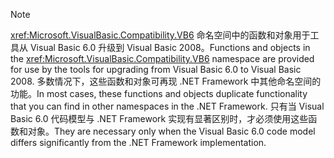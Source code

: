 > [!NOTE]
>  <span data-ttu-id="52d78-101"><xref:Microsoft.VisualBasic.Compatibility.VB6> 命名空间中的函数和对象用于工具从 Visual Basic 6.0 升级到 Visual Basic 2008。</span><span class="sxs-lookup"><span data-stu-id="52d78-101">Functions and objects in the <xref:Microsoft.VisualBasic.Compatibility.VB6> namespace are provided for use by the tools for upgrading from Visual Basic 6.0 to Visual Basic 2008.</span></span> <span data-ttu-id="52d78-102">多数情况下，这些函数和对象可再现 .NET Framework 中其他命名空间的功能。</span><span class="sxs-lookup"><span data-stu-id="52d78-102">In most cases, these functions and objects duplicate functionality that you can find in other namespaces in the .NET Framework.</span></span> <span data-ttu-id="52d78-103">只有当 Visual Basic 6.0 代码模型与 .NET Framework 实现有显著区别时，才必须使用这些函数和对象。</span><span class="sxs-lookup"><span data-stu-id="52d78-103">They are necessary only when the Visual Basic 6.0 code model differs significantly from the .NET Framework implementation.</span></span>